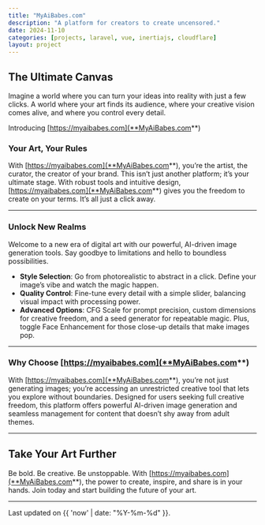 ```yaml
---
title: "MyAiBabes.com"
description: "A platform for creators to create uncensored."
date: 2024-11-10
categories: [projects, laravel, vue, inertiajs, cloudflare]
layout: project
---
```


## The Ultimate Canvas

Imagine a world where you can turn your ideas into reality with just a few clicks. A world where your art finds its audience, where your creative vision comes alive, and where you control every detail.

Introducing [https://myaibabes.com](**MyAiBabes.com**)

### Your Art, Your Rules

With [https://myaibabes.com](**MyAiBabes.com**), you’re the artist, the curator, the creator of your brand. This isn’t just another platform; it’s your ultimate stage. With robust tools and intuitive design, [https://myaibabes.com](**MyAiBabes.com**) gives you the freedom to create on your terms. It’s all just a click away.

---

### Unlock New Realms

Welcome to a new era of digital art with our powerful, AI-driven image generation tools. Say goodbye to limitations and hello to boundless possibilities.

- **Style Selection**: Go from photorealistic to abstract in a click. Define your image’s vibe and watch the magic happen.
- **Quality Control**: Fine-tune every detail with a simple slider, balancing visual impact with processing power.
- **Advanced Options**: CFG Scale for prompt precision, custom dimensions for creative freedom, and a seed generator for repeatable magic. Plus, toggle Face Enhancement for those close-up details that make images pop.

---

### Why Choose [https://myaibabes.com](**MyAiBabes.com**)

With [https://myaibabes.com](**MyAiBabes.com**), you’re not just generating images; you’re accessing an unrestricted creative tool that lets you explore without boundaries. Designed for users seeking full creative freedom, this platform offers powerful AI-driven image generation and seamless management for content that doesn’t shy away from adult themes.

---

## Take Your Art Further

Be bold. Be creative. Be unstoppable. With [https://myaibabes.com](**MyAiBabes.com**), the power to create, inspire, and share is in your hands. Join today and start building the future of your art.

---

Last updated on {{ 'now' | date: "%Y-%m-%d" }}.
